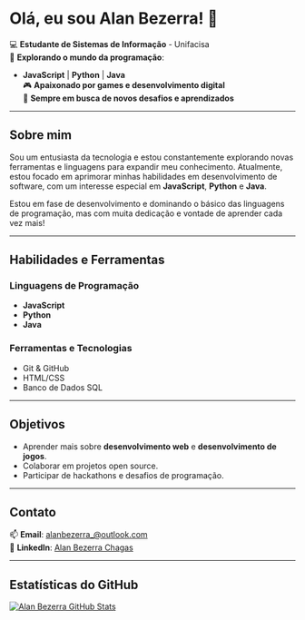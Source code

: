 # Olá, eu sou Alan Bezerra! 👋

💻 **Estudante de Sistemas de Informação** - Unifacisa  
🚀 **Explorando o mundo da programação**:  
   - **JavaScript** | **Python** | **Java**  
🎮 **Apaixonado por games e desenvolvimento digital**  
📍 **Sempre em busca de novos desafios e aprendizados**

---

## Sobre mim

Sou um entusiasta da tecnologia e estou constantemente explorando novas ferramentas e linguagens para expandir meu conhecimento. Atualmente, estou focado em aprimorar minhas habilidades em desenvolvimento de software, com um interesse especial em **JavaScript**, **Python** e **Java**.

Estou em fase de desenvolvimento e dominando o básico das linguagens de programação, mas com muita dedicação e vontade de aprender cada vez mais!

---

## Habilidades e Ferramentas

### Linguagens de Programação
- **JavaScript** 
- **Python** 
- **Java** 

### Ferramentas e Tecnologias
- Git & GitHub
- HTML/CSS
- Banco de Dados SQL

---

## Objetivos

- Aprender mais sobre **desenvolvimento web** e **desenvolvimento de jogos**.
- Colaborar em projetos open source.
- Participar de hackathons e desafios de programação.

---

## Contato

📫 **Email**: [alanbezerra_@outlook.com](mailto:alanbezerra_@outlook.com)  
💼 **LinkedIn**: [Alan Bezerra Chagas](https://www.linkedin.com/in/alan-bezerra-chagas-378752335)  

---

## Estatísticas do GitHub

[![Alan Bezerra GitHub Stats](https://github-readme-stats.vercel.app/api?username=SEUUSERNAME&show_icons=true&theme=radical)](https://github.com/SEUUSERNAME)
